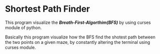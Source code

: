 # Shortest Path Finder

This program visualize the ***Breath-First-Algorthim(BFS)*** by using curses module of python.

Basically this program visualize how the BFS find the shotest path between the two points on a given maze, by constantly altering the terminal using curses module.